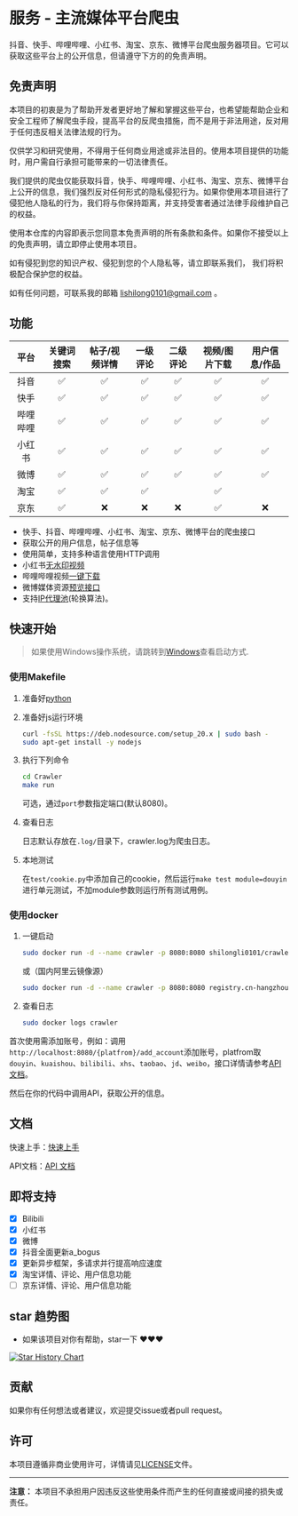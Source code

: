 # 服务 - 主流媒体平台爬虫

抖音、快手、哔哩哔哩、小红书、淘宝、京东、微博平台爬虫服务器项目。它可以获取这些平台上的公开信息，但请遵守下方的的免责声明。

## 免责声明

本项目的初衷是为了帮助开发者更好地了解和掌握这些平台，也希望能帮助企业和安全工程师了解爬虫手段，提高平台的反爬虫措施，而不是用于非法用途，反对用于任何违反相关法律法规的行为。

仅供学习和研究使用，不得用于任何商业用途或非法目的。使用本项目提供的功能时，用户需自行承担可能带来的一切法律责任。

我们提供的爬虫仅能获取抖音，快手、哔哩哔哩、小红书、淘宝、京东、微博平台上公开的信息，我们强烈反对任何形式的隐私侵犯行为。如果你使用本项目进行了侵犯他人隐私的行为，我们将与你保持距离，并支持受害者通过法律手段维护自己的权益。

使用本仓库的内容即表示您同意本免责声明的所有条款和条件。如果你不接受以上的免责声明，请立即停止使用本项目。

如有侵犯到您的知识产权、侵犯到您的个人隐私等，请立即联系我们， 我们将积极配合保护您的权益。

如有任何问题，可联系我的邮箱 <lishilong0101@gmail.com> 。

## 功能

| 平台 | 关键词搜索 | 帖子/视频详情 | 一级评论 | 二级评论 | 视频/图片下载 | 用户信息/作品 |
|:---:|:---:|:---:|:---:|:---:|:---:|:---:|
| 抖音 | ✅ | ✅ | ✅ | ✅ | ✅ | ✅ |
| 快手 | ✅ | ✅ | ✅ | ✅ | ✅ | ✅ |
| 哔哩哔哩 | ✅ | ✅ | ✅ | ✅ | ✅ | ✅ |
| 小红书 | ✅ | ✅ | ✅ | ✅ | ✅ | ✅ |
| 微博 | ✅ | ✅ | ✅ | ✅ | ✅ | ✅ |
| 淘宝 | ✅ | ✅ | ✅ |  | ✅ |  |
| 京东 | ✅ | ❌ | ❌ | ❌ | ✅ | ❌ |

- 快手、抖音、哔哩哔哩、小红书、淘宝、京东、微博平台的爬虫接口
- 获取公开的用户信息，帖子信息等
- 使用简单，支持多种语言使用HTTP调用
- 小红书[无水印视频](docs/api/xhs/xhs.md#获取笔记详情)
- 哔哩哔哩视频[一键下载](docs/api/bilibili/bilibili.md#bilibili视频下载)
- 微博媒体资源[预览接口](docs/api/weibo/weibo.md#微博媒体预览)
- 支持[IP代理池](https://github.com/ShilongLee/Crawler/wiki/%E4%BB%A3%E7%90%86)(轮换算法)。

## 快速开始

> 如果使用Windows操作系统，请跳转到[Windows](https://github.com/ShilongLee/Crawler/wiki/Windows)查看启动方式.

### 使用Makefile

1. 准备好[python](https://www.python.org/)

2. 准备好js运行环境

    ```bash
    curl -fsSL https://deb.nodesource.com/setup_20.x | sudo bash -
    sudo apt-get install -y nodejs
    ```

3. 执行下列命令

    ```bash
    cd Crawler
    make run
    ```

    可选，通过`port`参数指定端口(默认8080)。

4. 查看日志

   日志默认存放在`.log/`目录下，crawler.log为爬虫日志。

5. 本地测试

   在`test/cookie.py`中添加自己的cookie，然后运行`make test module=douyin`进行单元测试，不加module参数则运行所有测试用例。

### 使用docker

1. 一键启动

    ```bash
    sudo docker run -d --name crawler -p 8080:8080 shilongli0101/crawler:latest
    ```

    或（国内阿里云镜像源）

    ```bash
    sudo docker run -d --name crawler -p 8080:8080 registry.cn-hangzhou.aliyuncs.com/shilongli0101/crawler:latest   # 国内镜像源
    ```

2. 查看日志

    ```bash
    sudo docker logs crawler
    ```

首次使用需添加账号，例如：调用`http://localhost:8080/{platfrom}/add_account`添加账号，platfrom取`douyin`、`kuaishou`、`bilibili`、`xhs`、`taobao`、`jd`、`weibo`，接口详情请参考[API 文档](docs/doc.md)。

然后在你的代码中调用API，获取公开的信息。

## 文档

快速上手：[快速上手](https://github.com/ShilongLee/Crawler/wiki/%E5%BF%AB%E9%80%9F%E4%B8%8A%E6%89%8B)

API文档：[API 文档](docs/doc.md)

## 即将支持

- [x] Bilibili
- [x] 小红书
- [x] 微博
- [x] 抖音全面更新a_bogus
- [x] 更新异步框架，多请求并行提高响应速度
- [x] 淘宝详情、评论、用户信息功能
- [ ] 京东详情、评论、用户信息功能

## star 趋势图

- 如果该项目对你有帮助，star一下 ❤️❤️❤️

[![Star History Chart](https://api.star-history.com/svg?repos=ShilongLee/Crawler&type=Date)](https://star-history.com/#ShilongLee/Crawler&Date)

## 贡献

如果你有任何想法或者建议，欢迎提交issue或者pull request。

## 许可

本项目遵循非商业使用许可，详情请见[LICENSE](LICENSE)文件。

---

**注意：** 本项目不承担用户因违反这些使用条件而产生的任何直接或间接的损失或责任。
